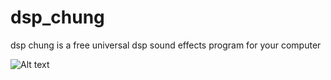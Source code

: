 # dsp_chung
dsp chung is a free universal dsp sound effects program for your computer

![Alt text](https://2.bp.blogspot.com/-UVO37Sm2GUA/WolOKxCLLoI/AAAAAAAAB0E/ByaMNENSubULgP7zebG3Jp5EMARYDfcKACLcBGAs/s1600/dsp_chung2.jpg  )

